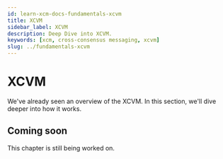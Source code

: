 ```yaml
---
id: learn-xcm-docs-fundamentals-xcvm
title: XCVM
sidebar_label: XCVM
description: Deep Dive into XCVM.
keywords: [xcm, cross-consensus messaging, xcvm]
slug: ../fundamentals-xcvm
---
```


# XCVM

We've already seen an overview of the XCVM. In this section, we'll dive deeper into how it works.

## Coming soon

This chapter is still being worked on.
